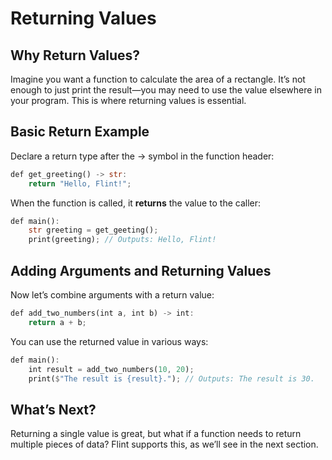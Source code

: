 # Returning Values

## Why Return Values?

Imagine you want a function to calculate the area of a rectangle. It’s not enough to just print the result—you may need to use the value elsewhere in your program. This is where returning values is essential.

## Basic Return Example

Declare a return type after the -> symbol in the function header:

```rs
def get_greeting() -> str:
    return "Hello, Flint!";
```

When the function is called, it **returns** the value to the caller:

```rs
def main():
    str greeting = get_geeting();
    print(greeting); // Outputs: Hello, Flint!
```

## Adding Arguments and Returning Values

Now let’s combine arguments with a return value:

```rs
def add_two_numbers(int a, int b) -> int:
    return a + b;
```

You can use the returned value in various ways:

```rs
def main():
    int result = add_two_numbers(10, 20);
    print($"The result is {result}."); // Outputs: The result is 30.
```

## What’s Next?
Returning a single value is great, but what if a function needs to return multiple pieces of data? Flint supports this, as we’ll see in the next section.
